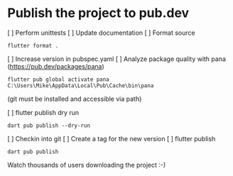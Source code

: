 # Publish the project to pub.dev

[ ] Perform unittests
[ ] Update documentation
[ ] Format source

    flutter format .

[ ] Increase version in pubspec.yaml
[ ] Analyze package quality with pana (https://pub.dev/packages/pana)

    flutter pub global activate pana
    C:\Users\Mike\AppData\Local\Pub\Cache\bin\pana

(git must be installed and accessible via path)

[ ] flutter publish dry run

    dart pub publish --dry-run

[ ] Checkin into git
[ ] Create a tag for the new version
[ ] flutter publish

    dart pub publish

Watch thousands of users downloading the project :-)
